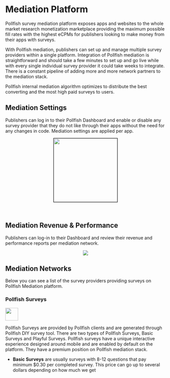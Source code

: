 
<h1>Mediation Platform</h1>

Pollfish survey mediation platform exposes apps and websites to the whole market research monetization marketplace providing the maximum possible fill rates with the highest eCPMs for publishers looking to make money from their apps with surveys. 

With Pollfish mediation, publishers can set up and manage multiple survey providers within a single platform. Integration of Pollfish mediation is straightforward and should take a few minutes to set up and go live while with every single individual survey provider it could take weeks to integrate. There is a constant pipeline of adding more and more network partners to the mediation stack.

Pollfish internal mediation algorithm optimizes to distribute the best converting and the most high paid surveys to users.

<h2>Mediation Settings</h2>

Publishers can log in to their Pollfish Dashboard and enable or disable any survey provider that they do not like through their apps without the need for any changes in code. Mediation settings are applied per app.

<p align="center"><img style="margin: 0 auto; display: block; border: 1px solid #000;" src="https://storage.googleapis.com/pollfish_production/random/revenue.png" width="200" height="auto"/>
</p>

<br/>
<h2>Mediation Revenue & Performance</h2>

Publishers can log-in to their Dashboard and review their revenue  and performance reports per mediation network. 

<p align="center"><img style="margin: 0 auto;" src="https://storage.googleapis.com/pollfish_production/random/revenue.png" />
  
<h2>Mediation Networks</h2>

Below you can see a list of the survey providers providing surveys on Pollfish Mediation platform.

<h3>Pollfish Surveys</h3><img src="https://s3.amazonaws.com/pf.mobile/img/pollfishlogo.png" width="40" height="auto"/>

Pollfish Surveys are provided by Pollfish clients and are generated through Pollfish DIY survey tool. There are two types of Pollfish Surveys, Basic Surveys and Playful Surveys.  Pollfish surveys have a unique interactive experience designed around mobile and are enabled by default on the platform. They have a premium position on Pollfish mediation stack.

* <b>Basic Surveys</b> are usually surveys with 8-12 questions that pay minimum $0.30 per completed survey. This price can go up to several dollars depending on how much we get


